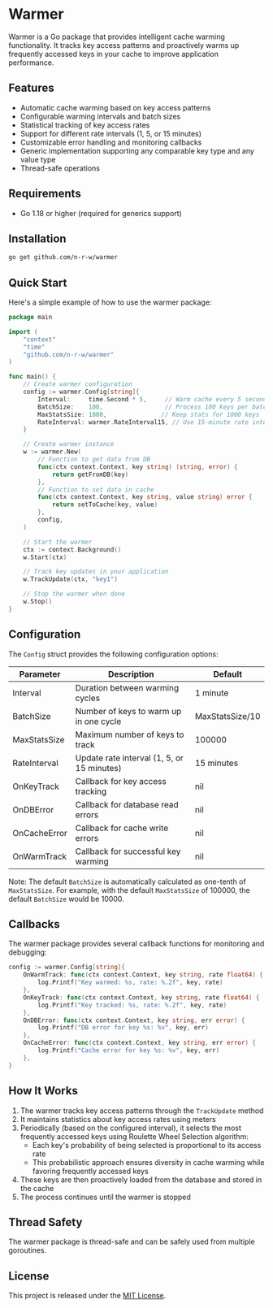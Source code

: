 # Warmer

Warmer is a Go package that provides intelligent cache warming functionality. It tracks key access patterns and proactively warms up frequently accessed keys in your cache to improve application performance.

## Features

- Automatic cache warming based on key access patterns
- Configurable warming intervals and batch sizes
- Statistical tracking of key access rates
- Support for different rate intervals (1, 5, or 15 minutes)
- Customizable error handling and monitoring callbacks
- Generic implementation supporting any comparable key type and any value type
- Thread-safe operations

## Requirements

- Go 1.18 or higher (required for generics support)

## Installation

```bash
go get github.com/n-r-w/warmer
```

## Quick Start

Here's a simple example of how to use the warmer package:

```go
package main

import (
    "context"
    "time"
    "github.com/n-r-w/warmer"
)

func main() {
    // Create warmer configuration
    config := warmer.Config[string]{
        Interval:     time.Second * 5,     // Warm cache every 5 seconds
        BatchSize:    100,                 // Process 100 keys per batch
        MaxStatsSize: 1000,               // Keep stats for 1000 keys
        RateInterval: warmer.RateInterval15, // Use 15-minute rate interval
    }

    // Create warmer instance
    w := warmer.New(
        // Function to get data from DB
        func(ctx context.Context, key string) (string, error) {
            return getFromDB(key)
        },
        // Function to set data in cache
        func(ctx context.Context, key string, value string) error {
            return setToCache(key, value)
        },
        config,
    )

    // Start the warmer
    ctx := context.Background()
    w.Start(ctx)

    // Track key updates in your application
    w.TrackUpdate(ctx, "key1")

    // Stop the warmer when done
    w.Stop()
}
```

## Configuration

The `Config` struct provides the following configuration options:

| Parameter | Description | Default |
|-----------|-------------|---------|
| Interval | Duration between warming cycles | 1 minute |
| BatchSize | Number of keys to warm up in one cycle | MaxStatsSize/10 |
| MaxStatsSize | Maximum number of keys to track | 100000 |
| RateInterval | Update rate interval (1, 5, or 15 minutes) | 15 minutes |
| OnKeyTrack | Callback for key access tracking | nil |
| OnDBError | Callback for database read errors | nil |
| OnCacheError | Callback for cache write errors | nil |
| OnWarmTrack | Callback for successful key warming | nil |

Note: The default `BatchSize` is automatically calculated as one-tenth of `MaxStatsSize`. For example, with the default `MaxStatsSize` of 100000, the default `BatchSize` would be 10000.

## Callbacks

The warmer package provides several callback functions for monitoring and debugging:

```go
config := warmer.Config[string]{
    OnWarmTrack: func(ctx context.Context, key string, rate float64) {
        log.Printf("Key warmed: %s, rate: %.2f", key, rate)
    },
    OnKeyTrack: func(ctx context.Context, key string, rate float64) {
        log.Printf("Key tracked: %s, rate: %.2f", key, rate)
    },
    OnDBError: func(ctx context.Context, key string, err error) {
        log.Printf("DB error for key %s: %v", key, err)
    },
    OnCacheError: func(ctx context.Context, key string, err error) {
        log.Printf("Cache error for key %s: %v", key, err)
    },
}
```

## How It Works

1. The warmer tracks key access patterns through the `TrackUpdate` method
2. It maintains statistics about key access rates using meters
3. Periodically (based on the configured interval), it selects the most frequently accessed keys using Roulette Wheel Selection algorithm:
   - Each key's probability of being selected is proportional to its access rate
   - This probabilistic approach ensures diversity in cache warming while favoring frequently accessed keys
4. These keys are then proactively loaded from the database and stored in the cache
5. The process continues until the warmer is stopped

## Thread Safety

The warmer package is thread-safe and can be safely used from multiple goroutines.

## License

This project is released under the [MIT License](LICENSE).
